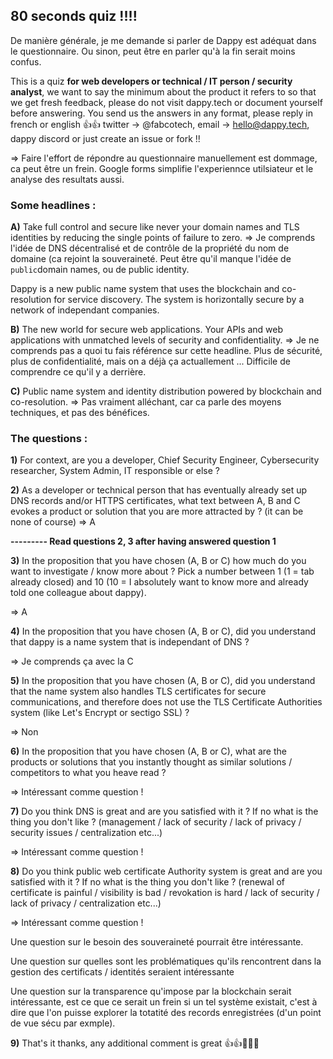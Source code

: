 ## 80 seconds quiz !!!!

De manière générale, je me demande si parler de Dappy est adéquat dans le questionnaire. Ou sinon, peut être en parler qu'à la fin serait moins confus.

This is a quiz **for web developers or technical / IT person / security analyst**, we want to say the minimum about the product it refers to so that we get fresh feedback, please do not visit dappy.tech or document yourself before answering. You send us the answers in any format, please reply in french or english 👍👍 twitter -> @fabcotech, email -> hello@dappy.tech, dappy discord or just create an issue or fork !!

=> Faire l'effort de répondre au questionnaire manuellement est dommage, ca peut être un frein. Google forms simplifie l'experiennce utilsiateur et le analyse des resultats aussi.

### Some headlines :

**A)** Take full control and secure like never your domain names and TLS identities by reducing the single points of failure to zero.
=> Je comprends l'idée de DNS décentralisé et de contrôle de la propriété du nom de domaine (ca rejoint la souveraineté. Peut être qu'il manque l'idée de `public`domain names, ou de public identity.

Dappy is a new public name system that uses the blockchain and co-resolution for service discovery. The system is horizontally secure by a network of independant companies.

**B)** The new world for secure web applications. Your APIs and web applications with unmatched levels of security and confidentiality.
=> Je ne comprends pas a quoi tu fais référence sur cette headline. Plus de sécurité, plus de confidentialité, mais on a déjà ça actuallement ... Difficile de comprendre ce qu'il y a derrière.

**C)** Public name system and identity distribution powered by blockchain and co-resolution.
=> Pas vraiment alléchant, car ca parle des moyens techniques, et pas des bénéfices.

### The questions :

**1)** For context, are you a developer, Chief Security Engineer, Cybersecurity researcher, System Admin, IT responsible or else ?

**2)** As a developer or technical person that has eventually already set up DNS records and/or HTTPS certificates, what text between A, B and C evokes a product or solution that you are more attracted by ? (it can be none of course)
=> A

**--------- Read questions 2, 3 after having answered question 1**

**3)** In the proposition that you have chosen (A, B or C) how much do you want to investigate / know more about ? Pick a number between 1 (1 = tab already closed) and 10 (10 = I absolutely want to know more and already told one colleague about dappy).

=> A

**4)** In the proposition that you have chosen (A, B or C), did you understand that dappy is a name system that is independant of DNS ?

=> Je comprends ça avec la C

**5)** In the proposition that you have chosen (A, B or C), did you understand that the name system also handles TLS certificates for secure communications, and therefore does not use the TLS Certificate Authorities system (like Let's Encrypt or sectigo SSL) ?

=> Non

**6)** In the proposition that you have chosen (A, B or C), what are the products or solutions that you instantly thought as similar solutions / competitors to what you heave read ?

=> Intéressant comme question !

**7)** Do you think DNS is great and are you satisfied with it ? If no what is the thing you don't like ? (management / lack of security / lack of privacy / security issues / centralization etc...)

=> Intéressant comme question !

**8)** Do you think public web certificate Authority system is great and are you satisfied with it ? If no what is the thing you don't like ? (renewal of certificate is painful / visibility is bad / revokation is hard / lack of security / lack of privacy / centralization etc...)

=> Intéressant comme question !

Une question sur le besoin des souveraineté pourrait être intéressante.

Une question sur quelles sont les problématiques qu'ils rencontrent dans la gestion des certificats / identités seraient intéressante

Une question sur la transparence qu'impose par la blockchain serait intéressante, est ce que ce serait un frein si un tel système existait, c'est à dire que l'on puisse explorer la totatité des records enregistrées (d'un point de vue sécu par exmple).

**9)** That's it thanks, any additional comment is great 👍👍🦍🦍🦍

